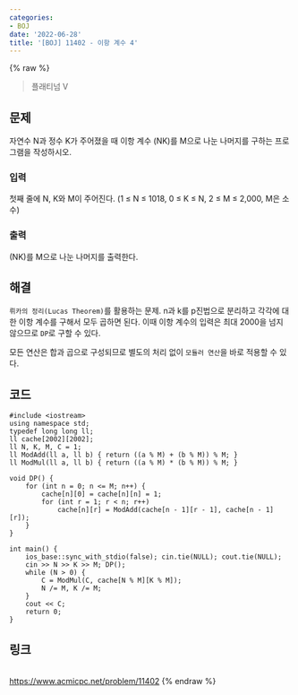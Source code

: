 ```yaml
---
categories:
- BOJ
date: '2022-06-28'
title: '[BOJ] 11402 - 이항 계수 4'
---
```


{% raw %}
> 플래티넘 V<br>

## 문제
자연수  N과 정수  K가 주어졌을 때 이항 계수  (NK)를  M으로 나눈 나머지를 구하는 프로그램을 작성하시오.

### 입력
첫째 줄에  N, K와  M이 주어진다. (1 ≤  N ≤ 1018, 0 ≤  K ≤  N, 2 ≤  M  ≤ 2,000, M은 소수)

### 출력
(NK)를  M으로 나눈 나머지를 출력한다.

## 해결
`뤼카의 정리(Lucas Theorem)`를 활용하는 문제. n과 k를 p진법으로 분리하고 각각에 대한 이항 계수를 구해서 모두 곱하면 된다. 이때 이항 계수의 입력은 최대 2000을 넘지 않으므로 `DP`로 구할 수 있다.

모든 연산은 합과 곱으로 구성되므로 별도의 처리 없이 `모듈러 연산`을 바로 적용할 수 있다.

## 코드
```
#include <iostream>
using namespace std;
typedef long long ll;
ll cache[2002][2002];
ll N, K, M, C = 1;
ll ModAdd(ll a, ll b) { return ((a % M) + (b % M)) % M; }
ll ModMul(ll a, ll b) { return ((a % M) * (b % M)) % M; }

void DP() {
	for (int n = 0; n <= M; n++) {
		cache[n][0] = cache[n][n] = 1;
		for (int r = 1; r < n; r++)
			cache[n][r] = ModAdd(cache[n - 1][r - 1], cache[n - 1][r]);
	}
}

int main() {
	ios_base::sync_with_stdio(false); cin.tie(NULL); cout.tie(NULL);
	cin >> N >> K >> M; DP();
	while (N > 0) {
		C = ModMul(C, cache[N % M][K % M]);
		N /= M, K /= M;
	}
	cout << C;
	return 0;
}
```

## 링크
<br>https://www.acmicpc.net/problem/11402
{% endraw %}
